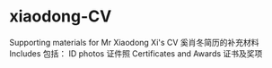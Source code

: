 # xiaodong-CV
Supporting materials for Mr Xiaodong Xi's CV 奚肖冬简历的补充材料
Includes 包括：
  ID photos 证件照
  Certificates and Awards 证书及奖项
